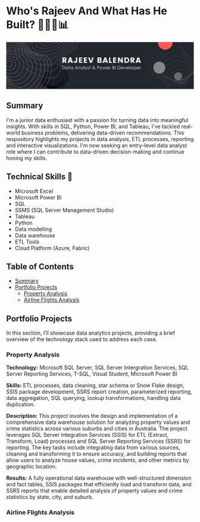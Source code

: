 # Who's Rajeev And What Has He Built? 👨🏽‍💻📊
<img title="banner" alt="Alt text" src="Black.png">

## Summary 
I'm a junior data enthusiast with a passion for turning data into meaningful insights. With skills in SQL, Python, Power BI, and Tableau, I've tackled real-world business problems, delivering data-driven recommendations. This respository highlights my projects in data analysis, ETL processes, reporting and interactive visualizations.  I'm now seeking an entry-level data analyst role where I can contribute to data-driven decision-making and continue honing my skills.

## Technical Skills 🔨
+ Microsoft Excel
+ Microsoft Power BI
+ SQL 
+ SSMS (SQL Server Management Studio)
+ Tableau
+ Python
+ Data modelling
+ Data warehouse
+ ETL Tools
+ Cloud Platform (Azure, Fabric)


## Table of Contents
+ [Summary](#summary)
+ [Portfolio Projects](#portfolio-projects)
  - [Property Analysis](#property-analysis)
  - [Airline Flights Analysis](#airline-flights-analysis)





























## Portfolio Projects
In this section, I’ll showcase data analytics projects, providing a brief overview of the technology stack used to address each case.

### Property Analysis
**Technology:** Microsoft SQL Server, SQL Server Intergration Services, SQL Server Reporting Services, T-SQL, Visual Student, Microsoft Power BI

**Skills:** ETL processes, data cleaning, star schema or Snow Flake design, SSIS package development, SSRS report creation, parameterized reporting, data aggregation, SQL querying, lookup transformations, handling data duplication.

**Description:** This project involves the design and implementation of a comprehensive data warehouse solution for analyzing property values and crime statistics across various suburbs and cities in Australia. The project leverages SQL Server Integration Services (SSIS) for ETL (Extract, Transform, Load) processes and SQL Server Reporting Services (SSRS) for reporting. The key tasks include integrating data from various sources, cleaning and transforming it to ensure accuracy, and building reports that allow users to analyze house values, crime incidents, and other metrics by geographic location.

**Results:** A fully operational data warehouse with well-structured dimension and fact tables, SSIS packages that efficiently load and transform data, and SSRS reports that enable detailed analysis of property values and crime statistics by state, city, and suburb.

### Airline Flights Analysis
<!--
**rbalendra/rbalendra** is a ✨ _special_ ✨ repository because its `README.md` (this file) appears on your GitHub profile.

Here are some ideas to get you started:

- 🔭 I’m currently working on ...
- 🌱 I’m currently learning ...
- 👯 I’m looking to collaborate on ...
- 🤔 I’m looking for help with ...
- 💬 Ask me about ...
- 📫 How to reach me: ...
- 😄 Pronouns: ...
- ⚡ Fun fact: ...
-->
